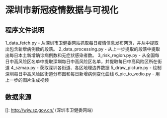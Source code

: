 # 深圳市新冠疫情数据与可视化

## 程序文件说明
1_data_fetch.py - 从深圳市卫健委网站抓取每日疫情信息发布网页，并从中提取出包含新增病例数的段落。
2_data_processing.py - 从上一步提取的段落中提取出每日本土新增确诊病例数和无症状感染者数。
3_risk_region.py.py - 从全国每日中高风险区名单中提取深圳每日中高风险区名单，并提取每日中高风险区所在街道
4_szmap.py - 获取深圳各街道、各区地理边界数据
5_draw_picture.py - 绘制深圳每日中高风险区街道分布图和每日新增病例变化曲线
6_pic_to_vedio.py - 用上一步的图片生成视频

## 数据来源
[]: http://wjw.sz.gov.cn/ (深圳市卫健委网站) 

